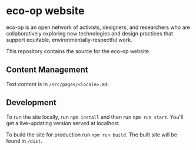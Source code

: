 # eco-op website

eco-op is an open network of activists, designers, and researchers who are collaboratively exploring new technologies and design practices that support equitable, environmentally-respectful work.

This repository contains the source for the eco-op website.

## Content Management

Text content is in `/src/pages/<locale>.md`.

## Development

To run the site locally, run `npm install` and then run `npm run start`. You'll get a live-updating version served at localhost.

To build the site for production run `npm run build`. The built site will be found in `/dist`.
